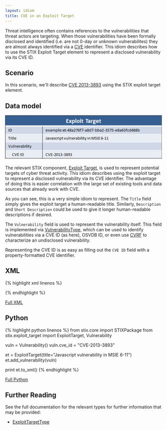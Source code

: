 ```yaml
---
layout: idiom
title: CVE in an Exploit Target
---
```


Threat intelligence often contains references to the vulnerabilities that threat actors are targeting. When those vulnerabilities have been formally disclosed and identified (i.e. are not 0-day or unknown vulnerabilites) they are almost always identified via a [CVE](http://cve.mitre.org) identifier. This idiom describes how to use the STIX Exploit Target element to represent a disclosed vulnerability via its CVE ID.

## Scenario

In this scenario, we'll describe [CVE 2013-3893](http://www.cve.mitre.org/cgi-bin/cvename.cgi?name=CVE-2013-3893) using the STIX exploit target element.

## Data model

<img src="diagram.png" alt="Representing a CVE in an Exploit Target" class="aside-text" />

The relevant STIX component, [Exploit Target](/documentation/et/ExploitTargetType), is used to represent potential targets of cyber threat activity. This idiom describes using the exploit target to represent a disclosed vulnerability via its CVE identifier. The advantage of doing this is easier correlation with the large set of existing tools and data sources that already work with CVE.

As you can see, this is a very simple idiom to represent. The `Title` field simply gives the exploit target a human-readable title. Similarly, `Description` and `Short Description` could be used to give it longer human-readable descriptions if desired.

The `Vulnerability` field is used to represent the vulnerability itself. This field is implemented via [VulnerabilityType](/documentation/et/VulnerabilityType), which can be used to identify vulnerabilities via a CVE ID (as here), OSVDB ID, or even use [CVRF](http://www.icasi.org/cvrf-1.1) to characterize an undisclosed vulnerability.

Representing the CVE ID is as easy as filling out the `CVE ID` field with a property-formatted CVE identifier.

## XML

{% highlight xml linenos %}

{% endhighlight %}

[Full XML](sample.xml)

## Python

{% highlight python linenos %}
from stix.core import STIXPackage
from stix.exploit_target import ExploitTarget, Vulnerability

vuln = Vulnerability()
vuln.cve_id = "CVE-2013-3893"
    
et = ExploitTarget(title="Javascript vulnerability in MSIE 6-11")
et.add_vulnerability(vuln)
    
print et.to_xml()
{% endhighlight %}

[Full Python](cve-in-exploit-target.py)

## Further Reading

See the full documentation for the relevant types for further information that may be provided:

* [ExploitTargetType](/documentation/et/ExploitTargetType)
